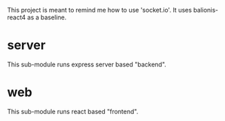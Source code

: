 This project is meant to remind me how to use 'socket.io'. It uses balionis-react4 as a baseline.

# server 

This sub-module runs express server based "backend". 

# web

This sub-module runs react based "frontend". 
